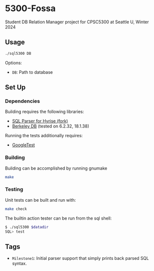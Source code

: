 # 5300-Fossa

Student DB Relation Manager project for CPSC5300 at Seattle U, Winter 2024

## Usage

``` sh
./sql5300 DB
```

Options:

- `DB`: Path to database

## Set Up <a name="setup"></a>

### Dependencies

Building requires the following libraries:

- [SQL Parser for Hyrise (fork)](https://github.com/klundeen/sql-parser)
- [Berkeley DB](https://www.oracle.com/database/technologies/related/berkeleydb.html) (tested on 6.2.32, 18.1.38)

Running the tests additionally requires:

- [GoogleTest](https://google.github.io/googletest/)

### Building <a name="building"></a>

Building can be accomplished by running gnumake

``` sh
make
```

### Testing

Unit tests can be built and run with:

``` sh
make check
```

The builtin action tester can be run from the sql shell:

``` sh
$ ./sql5300 $datadir
SQL> test
```

## Tags

- `Milestone1`: Initial parser support that simply prints back parsed SQL syntax.
